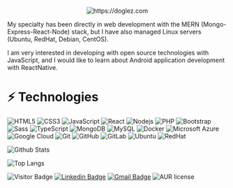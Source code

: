 <p align="center">
  <img src="https://github.com/doglez/doglez/blob/dev/src/assets/img/world.gif" alt="https://doglez.com">
</p>

<p>
    My specialty has been directly in web development with the MERN (Mongo-Express-React-Node) stack, but I have also managed Linux servers (Ubuntu, RedHat, Debian, CentOS).
</p>
<p>
    I am very interested in developing with open source technologies with JavaScript, and I would like to learn about Android application development with ReactNative.
</p>

# ⚡ Technologies

![HTML5](https://img.shields.io/badge/-HTML5-E34F26?style=flat&logo=html5&logoColor=white)
![CSS3](https://img.shields.io/badge/-CSS3-1572B6?style=flat&logo=css3)
![JavaScript](https://img.shields.io/badge/-JavaScript-f7df1e?style=flat&logo=javascript&logoColor=black)
![React](https://img.shields.io/badge/-React-61DBFB?style=flat&logo=react&logoColor=black)
![Nodejs](https://img.shields.io/badge/-Nodejs-3c873a?style=flat&logo=Node.js&logoColor=white)
![PHP](https://img.shields.io/badge/-php-4f5b93?style=flat&logo=php&logoColor=white)
![Bootstrap](https://img.shields.io/badge/-Bootstrap-563D7C?style=flat&logo=bootstrap&logoColor=white)
![Sass](https://img.shields.io/badge/-SASS-CD6799?style=flat&logo=sass&logoColor=white)
![TypeScript](https://img.shields.io/badge/-TypeScript-007ACC?style=flat&logo=typescript&logoColor=white)
![MongoDB](https://img.shields.io/badge/-MongoDB-3FA037?style=flat&logo=mongodb&logoColor=white)
![MySQL](https://img.shields.io/badge/-MySQL-00758F?style=flat&logo=mysql&logoColor=white)
![Docker](https://img.shields.io/badge/-Docker-0db7ed?style=flat&logo=docker&logoColor=white)
![Microsoft Azure](https://img.shields.io/badge/Microsoft%20Azure-00a1f1?style=flat&logo=microsoft-azure)
![Google Cloud](https://img.shields.io/badge/Google%20Cloud-4285f4?style=flat&logo=google-cloud&logoColor=white)
![Git](https://img.shields.io/badge/-Git-bd2c00?style=flat&logo=git&logoColor=white)
![GitHub](https://img.shields.io/badge/-GitHub-181717?style=flat&logo=github)
![GitLab](https://img.shields.io/badge/-GitLab-e24329?style=flat&logo=gitlab&logoColor=white)
![Ubuntu](https://img.shields.io/badge/-Ubuntu-dd4814?style=flat&logo=ubuntu&logoColor=white)
![RedHat](https://img.shields.io/badge/-RedHat-cc0000?style=flat&logo=redhat&logoColor=white)

<!-- Github Stats -->

![Github Stats](https://github-readme-stats.vercel.app/api?username=doglez&count_private=true&show_icons=true&include_all_commits=true)

<!-- Top Langs -->

![Top Langs](https://github-readme-stats.vercel.app/api/top-langs/?username=doglez&hide=TeX&layout=compact)

<!-- Visitor -->

![Visitor Badge](https://visitor-badge.laobi.icu/badge?page_id=doglez.doglez)
[![Linkedin Badge](https://img.shields.io/badge/-danilogonzalez-blue?style=flat&logo=Linkedin&logoColor=white&link=https://www.linkedin.com/in/danilo-gonzalez/)](https://www.linkedin.com/in/danilo-gonzalez/)
[![Gmail Badge](https://img.shields.io/badge/-danilo.j.gonzalez@gmail.com-c14438?style=flat&logo=Gmail&logoColor=white&link=mailto:danilo.j.gonzalez@gmail.com)](mailto:danilo.j.gonzalez@gmail.com)
![AUR license](https://img.shields.io/aur/license/android-studio?logo=apache)

